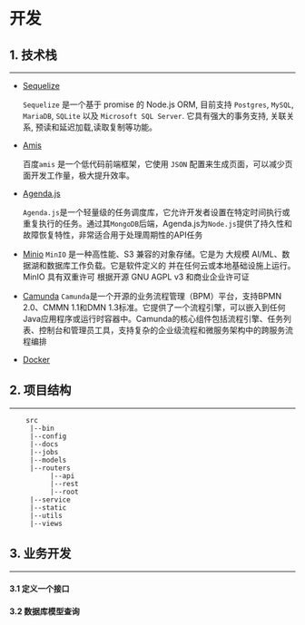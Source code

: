 # 开发

## 1. 技术栈
---

  * [Sequelize](https://sequelize.org/)
  
    `Sequelize` 是一个基于 promise 的 Node.js ORM, 目前支持 `Postgres`, `MySQL`, `MariaDB`, `SQLite` 以及 `Microsoft SQL Server`. 它具有强大的事务支持, 关联关系, 预读和延迟加载,读取复制等功能。

  * [Amis](https://aisuda.bce.baidu.com/amis/zh-CN/docs/index)

    百度`amis` 是一个低代码前端框架，它使用 `JSON` 配置来生成页面，可以减少页面开发工作量，极大提升效率。

  * [Agenda.js](https://github.com/agenda/agenda)

    `Agenda.js`是一个轻量级的任务调度库，它允许开发者设置在特定时间执行或重复执行的任务。通过其`MongoDB`后端，Agenda.js为`Node.js`提供了持久性和故障恢复特性，非常适合用于处理周期性的API任务

  * [Minio](https://min.io/)
    `MinIO` 是一种高性能、S3 兼容的对象存储。它是为 大规模 AI/ML、数据湖和数据库工作负载。它是软件定义的 并在任何云或本地基础设施上运行。 MinIO 具有双重许可 根据开源 GNU AGPL v3 和商业企业许可证
       
  * [Camunda]()
    `Camunda`‌是一个开源的业务流程管理（BPM）平台，支持BPMN 2.0、CMMN 1.1和DMN 1.3标准。它提供了一个流程引擎，可以嵌入到任何Java应用程序或运行时容器中。Camunda的核心组件包括流程引擎、任务列表、控制台和管理员工具，支持复杂的企业级流程和微服务架构中的跨服务流程编排‌



  * [Docker]()

## 2. 项目结构
---

```text
    src
     |--bin
     |--config
     |--docs
     |--jobs
     |--models
     |--routers
          |--api  
          |--rest
          |--root
     |--service
     |--static
     |--utils
     |--views
```

## 3. 业务开发
---

#### 3.1 定义一个接口

#### 3.2 数据库模型查询

